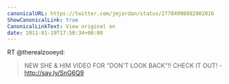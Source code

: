 ```yaml
---
canonicalURL: https://twitter.com/jmjordan/status/27784998882902016
ShowCanonicalLink: true
CanonicalLinkText: View original on
date: 2011-01-19T17:50:34+00:00
---
```

RT @therealzooeyd:
> NEW SHE & HIM VIDEO FOR "DON'T LOOK BACK"!! CHECK IT OUT! - http://say.ly/SnG6Q9